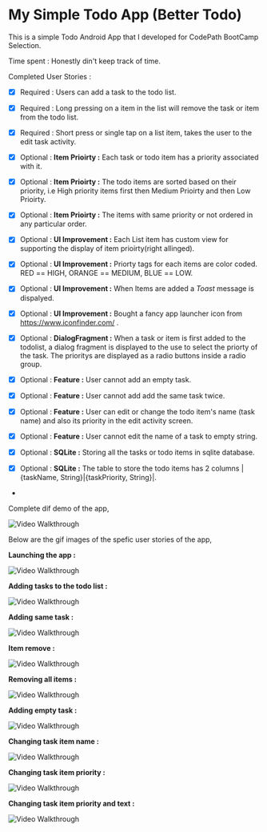 # My Simple Todo App (Better Todo)

This is a simple Todo Android App that I developed for CodePath BootCamp Selection.


Time spent : Honestly din't keep track of time.

Completed User Stories :
 * [x] Required : Users can add a task to the todo list.
 * [x] Required : Long pressing on a item in the list will remove the task or item from the todo list.
 * [x] Required : Short press or single tap on a list item, takes the user to the edit task activity.
 
 * [x] Optional : **Item Prioirty :** Each task or todo item has a priority associated with it.
 * [x] Optional : **Item Prioirty :** The todo items are sorted based on their priority, i.e High priority items first then Medium Prioirty and then Low Prioirty. 
 * [x] Optional : **Item Prioirty :** The items with same priority or not ordered in any particular order.
 * [x] Optional : **UI Improvement :**  Each List item has custom view for supporting the display of item prioirty(right allinged).
 * [x] Optional : **UI Improvement :** Priorty tags for each items are color coded. RED == HIGH, ORANGE == MEDIUM, BLUE == LOW.
 * [x] Optional : **UI Improvement :** When Items are added a *Toast* message is dispalyed.
 * [x] Optional : **UI Improvement :** Bought a fancy app launcher icon from https://www.iconfinder.com/ .
 * [x] Optional : **DialogFragment :** When a task or item is first added to the todolist, a dialog fragment is displayed to the use to select the priorty of the task. The prioritys are displayed as a radio buttons inside a radio group.
 * [x] Optional : **Feature :** User cannot add an empty task.
 * [x] Optional : **Feature :** User cannot add add the same task twice.
 * [x] Optional : **Feature :** User can edit or change the todo item's name (task name) and also its priority in the edit activity screen.
 * [x] Optional : **Feature :** User cannot edit the name of a task to empty string.
 * [x] Optional : **SQLite :** Storing all the tasks or todo items in sqlite database.
 * [x] Optional : **SQLite :** The table to store the todo items has 2 columns |{taskName, String}|{taskPriority, String}|.
 * 
 
Complete dif demo of the app,

![Video Walkthrough](CompleteAppDemo.gif)

Below are the gif images of the spefic user stories of the app,

**Launching the app :**

![Video Walkthrough](AppLaunch.gif)

**Adding tasks to the todo list :**

![Video Walkthrough](AddingTasks.gif)

**Adding same task :**

![Video Walkthrough](SameTask.gif)

**Item remove :**

![Video Walkthrough](ItemRemove.gif)

**Removing all items :**

![Video Walkthrough](RemovingAllItems.gif)

**Adding empty task :**

![Video Walkthrough](AddingEmptyTask.gif)

**Changing task item name :**

![Video Walkthrough](EditingItemTextAlone.gif)

**Changing task item priority :**

![Video Walkthrough](ChangingItemPriorityAlone.gif)

**Changing task item priority and text :**

![Video Walkthrough](TextAndPriorityChange.gif)

